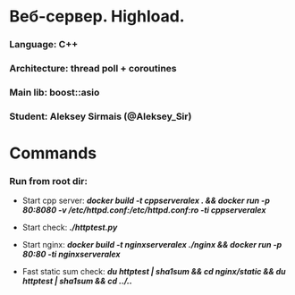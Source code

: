 # Веб-сервер. Highload.
### Language: C++
### Architecture: thread poll + coroutines
### Main lib: boost::asio
### Student: Aleksey Sirmais (@Aleksey_Sir)

# Commands
### Run from root dir:

* Start cpp server: ***docker build -t cppserveralex . && docker run -p 80:8080 -v /etc/httpd.conf:/etc/httpd.conf:ro -ti cppserveralex*** 

* Start check: ***./httptest.py***

* Start nginx: ***docker build -t nginxserveralex ./nginx && docker run -p 80:80 -ti nginxserveralex***

* Fast static sum check: ***du httptest  | sha1sum && cd nginx/static && du httptest  | sha1sum && cd ../..***